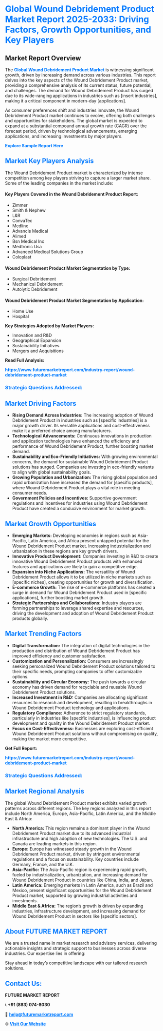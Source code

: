 <h1 style="color: #007BFF;">Global Wound Debridement Product Market Report 2025-2033: Driving Factors, Growth Opportunities, and Key Players</h1>

<section id="overview">
<h2>Market Report Overview</h2>
<p>The <a href="https://www.futuremarketreport.com/industry-report/wound-debridement-product-market" style="color: #007BFF; text-decoration: none;"><strong>Global Wound Debridement Product Market</strong></a> is witnessing significant growth, driven by increasing demand across various industries. This report delves into the key aspects of the Wound Debridement Product market, providing a comprehensive analysis of its current status, future potential, and challenges. The demand for Wound Debridement Product has surged due to its wide-ranging applications in industries such as [insert industries], making it a critical component in modern-day [applications].</p>
<p>As consumer preferences shift and industries innovate, the Wound Debridement Product market continues to evolve, offering both challenges and opportunities for stakeholders. The global market is expected to expand at a substantial compound annual growth rate (CAGR) over the forecast period, driven by technological advancements, emerging applications, and increasing investments by major players.</p>
</section>

<section id="overview">
<p><a href="https://www.futuremarketreport.com/request-sample/reportId=56337" style="color: #007BFF; text-decoration: none;"><strong>Explore Sample Report Here</strong></a></p>
</section>

<section id="key-players">
<h2 style="color: #007BFF;">Market Key Players Analysis</h2>
<p>The Wound Debridement Product market is characterized by intense competition among key players striving to capture a larger market share. Some of the leading companies in the market include:</p>
<h4>Key Players Covered in the Wound Debridement Product Report:</h4>
<ul><li>Zimmer</li><li>Smith &amp; Nephew</li><li>L&amp;R</li><li>ConvaTec</li><li>Medline</li><li>Advancis Medical</li><li>Alimed</li><li>Bsn Medical Inc</li><li>Medtronic Usa</li><li>Advanced Medical Solutions Group</li><li>Coloplast</li></ul>
<h4>Wound Debridement Product Market Segmentation by Type:</h4>
<ul><li>Surgical Debridement</li><li>Mechanical Debridement</li><li>Autolytic Debridement</li></ul>

<h4>Wound Debridement Product Market Segmentation by Application:</h4>
<ul><li>Home Use</li><li>Hospital</li></ul>
<p><strong>Key Strategies Adopted by Market Players:</strong></p>
<ul>
<li>Innovation and R&D</li>
<li>Geographical Expansion</li>
<li>Sustainability Initiatives</li>
<li>Mergers and Acquisitions</li>
</ul>
</section>

<section>
<p><strong>Read Full Analysis: </strong></p><a href="https://www.futuremarketreport.com/industry-report/wound-debridement-product-market" style="color: #007BFF; text-decoration: none;"><strong>https://www.futuremarketreport.com/industry-report/wound-debridement-product-market</strong></a>
<h3 style="color: #007BFF;">Strategic Questions Addressed:</h3>
</section>

<section id="driving-factors">
<h2 style="color: #007BFF;">Market Driving Factors</h2>
<ul>
<li><strong>Rising Demand Across Industries:</strong> The increasing adoption of Wound Debridement Product in industries such as [specific industries] is a major growth driver. Its versatile applications and cost-effectiveness make it a preferred choice among manufacturers.</li>
<li><strong>Technological Advancements:</strong> Continuous innovations in production and application technologies have enhanced the efficiency and performance of Wound Debridement Product, further boosting market demand.</li>
<li><strong>Sustainability and Eco-Friendly Initiatives:</strong> With growing environmental concerns, the demand for sustainable Wound Debridement Product solutions has surged. Companies are investing in eco-friendly variants to align with global sustainability goals.</li>
<li><strong>Growing Population and Urbanization:</strong> The rising global population and rapid urbanization have increased the demand for [specific products], where Wound Debridement Product plays a vital role in meeting consumer needs.</li>
<li><strong>Government Policies and Incentives:</strong> Supportive government regulations and incentives for industries using Wound Debridement Product have created a conducive environment for market growth.</li>
</ul>
</section>

<section id="growth-opportunities">
<h2 style="color: #007BFF;">Market Growth Opportunities</h2>
<ul>
<li><strong>Emerging Markets:</strong> Developing economies in regions such as Asia-Pacific, Latin America, and Africa present untapped potential for the Wound Debridement Product market. Increasing industrialization and urbanization in these regions are key growth drivers.</li>
<li><strong>Innovative Product Development:</strong> Companies investing in R&D to create innovative Wound Debridement Product products with enhanced features and applications are likely to gain a competitive edge.</li>
<li><strong>Expansion into Niche Applications:</strong> The versatility of Wound Debridement Product allows it to be utilized in niche markets such as [specific niches], creating opportunities for growth and diversification.</li>
<li><strong>E-commerce Growth:</strong> The rise of e-commerce platforms has created a surge in demand for Wound Debridement Product used in [specific applications], further boosting market growth.</li>
<li><strong>Strategic Partnerships and Collaborations:</strong> Industry players are forming partnerships to leverage shared expertise and resources, driving the development and adoption of Wound Debridement Product products globally.</li>
</ul>
</section>

<section id="trending-factors">
<h2 style="color: #007BFF;">Market Trending Factors</h2>
<ul>
<li><strong>Digital Transformation:</strong> The integration of digital technologies in the production and distribution of Wound Debridement Product has improved efficiency and customer satisfaction.</li>
<li><strong>Customization and Personalization:</strong> Consumers are increasingly seeking personalized Wound Debridement Product solutions tailored to their specific needs, prompting companies to offer customizable options.</li>
<li><strong>Sustainability and Circular Economy:</strong> The push towards a circular economy has driven demand for recyclable and reusable Wound Debridement Product solutions.</li>
<li><strong>Increased Investment in R&D:</strong> Companies are allocating significant resources to research and development, resulting in breakthroughs in Wound Debridement Product technology and applications.</li>
<li><strong>Regulatory Compliance:</strong> Adherence to strict regulatory standards, particularly in industries like [specific industries], is influencing product development and quality in the Wound Debridement Product market.</li>
<li><strong>Focus on Cost-Effectiveness:</strong> Businesses are exploring cost-efficient Wound Debridement Product solutions without compromising on quality, making the market more competitive.</li>
</ul>
</section>

<section>
<p><strong>Get Full Report: </strong></p><a href="https://www.futuremarketreport.com/industry-report/wound-debridement-product-market" style="color: #007BFF; text-decoration: none;"><strong>https://www.futuremarketreport.com/industry-report/wound-debridement-product-market</strong></a>
<h3 style="color: #007BFF;">Strategic Questions Addressed:</h3>
</section>


<section id="regional-analysis">
<h2 style="color: #007BFF;">Market Regional Analysis</h2>
<p>The global Wound Debridement Product market exhibits varied growth patterns across different regions. The key regions analyzed in this report include North America, Europe, Asia-Pacific, Latin America, and the Middle East & Africa:</p>
<ul>
<li><strong>North America:</strong> This region remains a dominant player in the Wound Debridement Product market due to its advanced industrial infrastructure and high adoption of new technologies. The U.S. and Canada are leading markets in this region.</li>
<li><strong>Europe:</strong> Europe has witnessed steady growth in the Wound Debridement Product market, driven by stringent environmental regulations and a focus on sustainability. Key countries include Germany, France, and the U.K.</li>
<li><strong>Asia-Pacific:</strong> The Asia-Pacific region is experiencing rapid growth, fueled by industrialization, urbanization, and increasing demand for Wound Debridement Product in countries like China, India, and Japan.</li>
<li><strong>Latin America:</strong> Emerging markets in Latin America, such as Brazil and Mexico, present significant opportunities for the Wound Debridement Product market, supported by growing industrial activities and investments.</li>
<li><strong>Middle East & Africa:</strong> The region’s growth is driven by expanding industries, infrastructure development, and increasing demand for Wound Debridement Product in sectors like [specific sectors].</li>
</ul>
</section>

<footer>
<h2 style="color: #007BFF;">About FUTURE MARKET REPORT</h2>
<p>We are a trusted name in market research and advisory services, delivering actionable insights and strategic support to businesses across diverse industries. Our expertise lies in offering:</p>

<p>Stay ahead in today’s competitive landscape with our tailored research solutions.</p>

<h2 style="color: #007BFF;">Contact Us:</h2>
<p><strong>FUTURE MARKET REPORT</strong></p>
<p>📞 <strong>+91 (883) 074-8030</strong></p>
<p>📧 <strong><a href="mailto:help@futuremarketreport.com" style="color: #007BFF;">help@futuremarketreport.com</a></strong></p>
<p>🌐 <strong><a href="https://www.futuremarketreport.com/" style="color: #007BFF;">Visit Our Website</a></strong></p>
</footer>